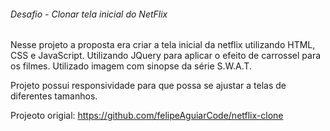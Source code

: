 ###### Desafio - Clonar tela inicial do NetFlix

Nesse projeto a proposta era criar a tela inicial da netflix utilizando HTML, CSS e JavaScript.
Utilizando JQuery para aplicar o efeito de carrossel para os filmes.
Utilizado imagem com sinopse da série S.W.A.T.

Projeto possui responsividade para que possa se ajustar a telas de diferentes tamanhos.

Projeoto origial:
https://github.com/felipeAguiarCode/netflix-clone
